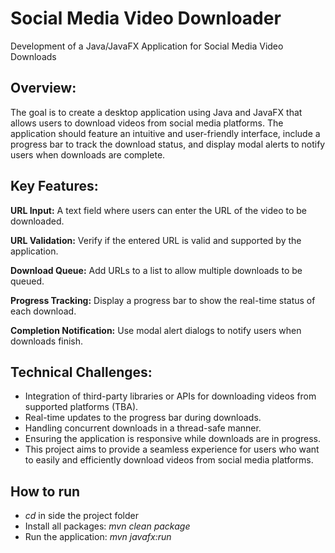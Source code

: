 # Social Media Video Downloader
Development of a Java/JavaFX Application for Social Media Video Downloads

## Overview:

The goal is to create a desktop application using Java and JavaFX that allows users to download videos from social media platforms. The application should feature an intuitive and user-friendly interface, include a progress bar to track the download status, and display modal alerts to notify users when downloads are complete.

## Key Features:

**URL Input:** A text field where users can enter the URL of the video to be downloaded.

**URL Validation:** Verify if the entered URL is valid and supported by the application.

**Download Queue:** Add URLs to a list to allow multiple downloads to be queued.

**Progress Tracking:** Display a progress bar to show the real-time status of each download.

**Completion Notification:** Use modal alert dialogs to notify users when downloads finish.

## Technical Challenges:

- Integration of third-party libraries or APIs for downloading videos from supported platforms (TBA).
- Real-time updates to the progress bar during downloads.
- Handling concurrent downloads in a thread-safe manner.
- Ensuring the application is responsive while downloads are in progress.
- This project aims to provide a seamless experience for users who want to easily and efficiently download videos from social media platforms.

## How to run

- _cd_ in side the project folder
- Install all packages: _mvn clean package_
- Run the application: _mvn javafx:run_
